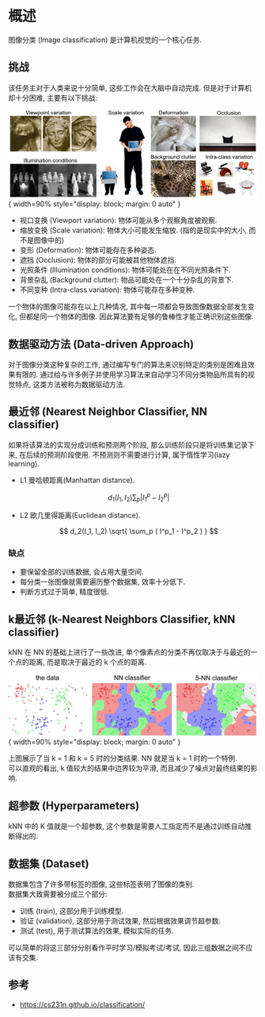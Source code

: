 # 概述

图像分类 (Image classification) 是计算机视觉的一个核心任务.  

## 挑战

该任务主对于人类来说十分简单, 这些工作会在大脑中自动完成. 但是对于计算机却十分困难, 主要有以下挑战:  

![挑战](assets/challenges.webp){ width=90% style="display: block; margin: 0 auto" }  

- 视口变换 (Viewport variation): 物体可能从多个观察角度被观察.
- 缩放变换 (Scale variation): 物体大小可能发生缩放. (指的是现实中的大小, 而不是图像中的)
- 变形 (Deformation): 物体可能存在多种姿态.
- 遮挡 (Occlusion): 物体的部分可能被其他物体遮挡.
- 光照条件 (Illumination conditions): 物体可能处在在不同光照条件下.
- 背景杂乱 (Background clutter): 物品可能处在一个十分杂乱的背景下.
- 不同变种 (Intra-class variation): 物体可能存在多种变种.

一个物体的图像可能存在以上几种情况, 其中每一项都会导致图像数据全部发生变化, 但都是同一个物体的图像. 因此算法要有足够的鲁棒性才能正确识别这些图像.  

## 数据驱动方法 (Data-driven Approach)

对于图像分类这种复杂的工作, 通过编写专门的算法来识别特定的类别是困难且效果有限的. 通过给与许多例子并使用学习算法来自动学习不同分类物品所具有的视觉特点, 这类方法被称为数据驱动方法.  

## 最近邻 (Nearest Neighbor Classifier, NN classifier)

如果将该算法的实现分成训练和预测两个阶段, 那么训练阶段只是将训练集记录下来, 在后续的预测阶段使用. 不预测则不需要进行计算, 属于惰性学习(lazy learning).  

- L1 曼哈顿距离(Manhattan distance).

    $$ d_1(I_1, I_2) \sum_p | I^p_1 - I^p_2 | $$

- L2 欧几里得距离(Euclidean distance).

    $$ d_2(I_1, I_2) \sqrt{ \sum_p ( I^p_1 - I^p_2 ) } $$

### 缺点

- 要保留全部的训练数据, 会占用大量空间.
- 每分类一张图像就需要遍历整个数据集, 效率十分低下.
- 判断方式过于简单, 精度很低.

## k最近邻 (k-Nearest Neighbors Classifier, kNN classifier)

kNN 在 NN 的基础上进行了一些改进, 单个像素点的分类不再仅取决于与最近的一个点的距离, 而是取决于最近的 k 个点的距离.  

![NN and kNN](assets/knn.webp){ width=90% style="display: block; margin: 0 auto" }  

上图展示了当 k = 1 和 k = 5 时的分类结果. NN 就是当 k = 1 时的一个特例.  
可以直观的看出, k 值较大的结果中边界较为平滑, 而且减少了噪点对最终结果的影响.  

## 超参数 (Hyperparameters)

kNN 中的 K 值就是一个超参数, 这个参数是需要人工指定而不是通过训练自动推断得出的.  

## 数据集 (Dataset)

数据集包含了许多带标签的图像, 这些标签表明了图像的类别.  
数据集大致需要被分成三个部分:  

- 训练 (train), 这部分用于训练模型.
- 验证 (validation), 这部分用于测试效果, 然后根据效果调节超参数.
- 测试 (test), 用于测试算法的效果, 模拟实际的任务.

可以简单的将这三部分分别看作平时学习/模拟考试/考试, 因此三组数据之间不应该有交集.  

## 参考

- <https://cs231n.github.io/classification/>
